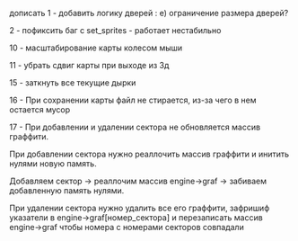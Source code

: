 дописать
1 - добавить логику дверей :
е) ограничение размера дверей?

2 - пофиксить баг с set_sprites - работает нестабильно

10 - масштабирование карты колесом мыши

11 - убрать сдвиг карты при выходе из 3д

15 - заткнуть все текущие дырки

16 - При сохранении карты файл не стирается, из-за чего в нем остается мусор

17 - При добавлении и удалении сектора не обновляется массив граффити.

При добавлении сектора нужно реаллочить массив граффити и инитить нулями новую память.

Добавляем сектор -> реаллочим массив engine->graf -> забиваем добавленную память нулями.

При удалении сектора нужно удалить все его граффити, зафришиф указатели в engine->graf[номер_сектора] и перезаписать массив engine->graf чтобы номера с номерами секторов совпадали